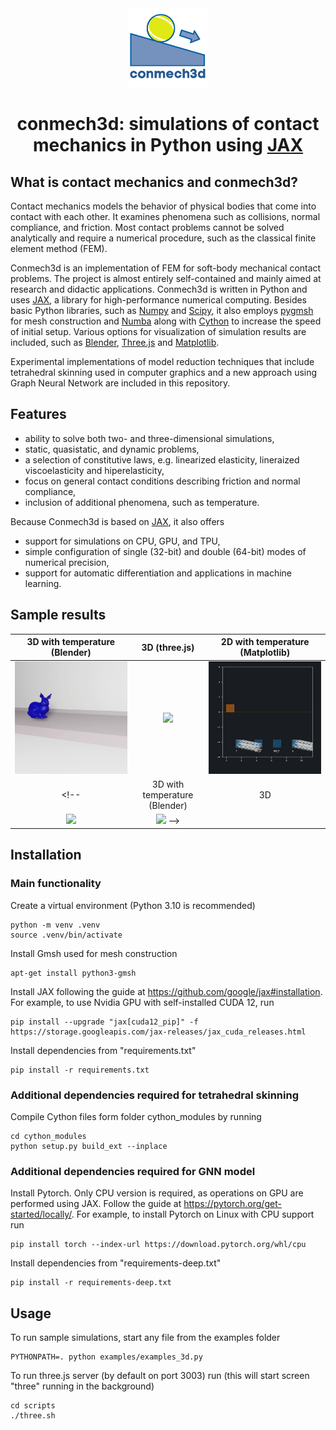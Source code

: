 <div align="center">
<img src="samples/logo.svg" alt="logo" width="25%"></img>

# conmech3d: simulations of contact mechanics in Python using [JAX](https://github.com/google/jax/tree/main)
</div>


## What is contact mechanics and conmech3d?

Contact mechanics models the behavior of physical bodies that come into contact with each other. It examines phenomena such as collisions, normal compliance, and friction. Most contact problems cannot be solved analytically and require a numerical procedure, such as the classical finite element method (FEM).

Conmech3d is an implementation of FEM for soft-body mechanical contact problems. The project is almost entirely self-contained and mainly aimed at research and didactic applications. Conmech3d is written in Python and uses [JAX](https://github.com/google/jax/tree/main), a library for high-performance numerical computing. Besides basic Python libraries, such as [Numpy](https://github.com/numpy/numpy) and [Scipy](https://scipy.org/), it also employs [pygmsh](https://github.com/meshpro/pygmsh) for mesh construction and [Numba](https://github.com/numba/numba) along with [Cython](https://github.com/cython/cython) to increase the speed of initial setup. Various options for visualization of simulation results are included, such as [Blender](https://github.com/blender/blender), [Three.js](https://github.com/mrdoob/three.js/) and [Matplotlib](https://github.com/matplotlib/matplotlib).

Experimental implementations of model reduction techniques that include tetrahedral skinning used in computer graphics and a new approach using Graph Neural Network are included in this repository.
<!-- PCA, Flax and Pytorch Geometric-->

## Features
* ability to solve both two- and three-dimensional simulations,
* static, quasistatic, and dynamic problems,
* a selection of constitutive laws, e.g. linearized elasticity, lineraized viscoelasticity and hiperelasticity,
* focus on general contact conditions describing friction and normal compliance,
* inclusion of additional phenomena, such as temperature.

Because Conmech3d is based on [JAX](https://github.com/google/jax/tree/main), it also offers
* support for simulations on CPU, GPU, and TPU,
* simple configuration of single (32-bit) and double (64-bit) modes of numerical precision,
* support for automatic differentiation and applications in machine learning.


## Sample results

| 3D with temperature (Blender) | 3D (three.js) | 2D with temperature (Matplotlib) 
:-------------------------:|:-------------------------:|:-------------------------:
<img src="samples/bunny_temperature.gif" width="100%" /> | <img src="samples/armadillo_fall.gif" width="100%" /> | <img src="samples/rectangle_roll.gif" width="100%" />
<!-- | 3D with temperature (Blender) | 3D |S
<img src="samples/circle_roll_temperature.gif" width="100%" /> |  <img src="samples/ball_roll_3d.gif" width="100%" /> -->


## Installation

### Main functionality

Create a virtual environment (Python 3.10 is recommended)

    python -m venv .venv
    source .venv/bin/activate

Install Gmsh used for mesh construction 

    apt-get install python3-gmsh

Install JAX following the guide at https://github.com/google/jax#installation. For example, to use Nvidia GPU with self-installed CUDA 12, run

    pip install --upgrade "jax[cuda12_pip]" -f https://storage.googleapis.com/jax-releases/jax_cuda_releases.html

Install dependencies from "requirements.txt"

    pip install -r requirements.txt

### Additional dependencies required for tetrahedral skinning

Compile Cython files form folder cython_modules by running

    cd cython_modules
    python setup.py build_ext --inplace

### Additional dependencies required for GNN model

Install Pytorch. Only CPU version is required, as operations on GPU are performed using JAX. Follow the guide at https://pytorch.org/get-started/locally/. For example, to install Pytorch on Linux with CPU support run

    pip install torch --index-url https://download.pytorch.org/whl/cpu

Install dependencies from "requirements-deep.txt"

    pip install -r requirements-deep.txt



## Usage

To run sample simulations, start any file from the examples folder

    PYTHONPATH=. python examples/examples_3d.py

To run three.js server (by default on port 3003) run (this will start screen "three" running in the background)

    cd scripts
    ./three.sh



<!--

./examples.sh
screen -r examples

JAX
- CPU. GPU
- 32 vs 64 bit
- autograd

- Blender
- three
- matplotlib

# deep_conmech

deep_conmech uses Graph Neural Networks to learn dynamic contact mechanics simulations based on energy function implemented in conmech. It is implemented in [PyTorch](https://pytorch.org/) using [PyTorch Geometric](https://github.com/pyg-team/pytorch_geometric) library.

### Sample results

<img src="samples/graph_circle_slope.gif" width="100%" /> | <img src="samples/graph_circle_left.gif" width="100%" />
:-------------------------:|:-------------------------:

### Installation

Follow the instructions to install conmech, and then install additional dependencies by

    pip install -r requirements-deep.txt

### Usage

To generate training and validation sets, start the training process and periodically save learned model parameters, run

    PYTHONPATH=. python deep_conmech/run_model.py --mode=train

To generate sample trajectories using the most current saved model parameters, run

    PYTHONPATH=. python deep_conmech/run_model.py --mode=plot
  -->


